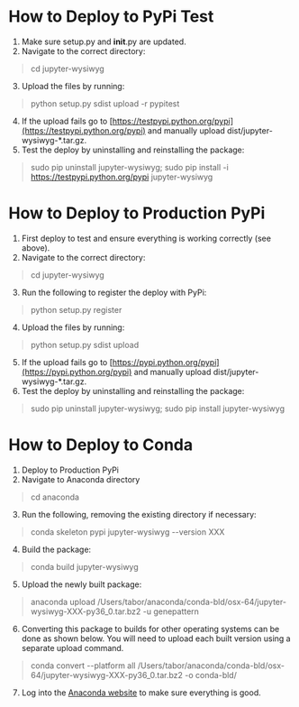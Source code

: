 # How to Deploy to PyPi Test

1. Make sure setup.py and __init__.py are updated.
2. Navigate to the correct directory:
> cd jupyter-wysiwyg
3. Upload the files by running:
> python setup.py sdist upload -r pypitest
4. If the upload fails go to [https://testpypi.python.org/pypi](https://testpypi.python.org/pypi) and manually upload dist/jupyter-wysiwyg-*.tar.gz.
5. Test the deploy by uninstalling and reinstalling the package:
> sudo pip uninstall jupyter-wysiwyg;
> sudo pip install -i https://testpypi.python.org/pypi jupyter-wysiwyg

# How to Deploy to Production PyPi

1. First deploy to test and ensure everything is working correctly (see above).
2. Navigate to the correct directory:
> cd jupyter-wysiwyg
3. Run the following to register the deploy with PyPi:
> python setup.py register
4. Upload the files by running:
> python setup.py sdist upload
5. If the upload fails go to [https://pypi.python.org/pypi](https://pypi.python.org/pypi) and manually upload dist/jupyter-wysiwyg-*.tar.gz.
6. Test the deploy by uninstalling and reinstalling the package: 
> sudo pip uninstall jupyter-wysiwyg;
> sudo pip install jupyter-wysiwyg

# How to Deploy to Conda

1. Deploy to Production PyPi
2. Navigate to Anaconda directory
> cd anaconda
3. Run the following, removing the existing directory if necessary:
> conda skeleton pypi jupyter-wysiwyg --version XXX
4. Build the package:
> conda build jupyter-wysiwyg
5. Upload the newly built package:
> anaconda upload /Users/tabor/anaconda/conda-bld/osx-64/jupyter-wysiwyg-XXX-py36_0.tar.bz2 -u genepattern
6. Converting this package to builds for other operating systems can be done as shown below. You will need to upload each 
built version using a separate upload command.
> conda convert --platform all /Users/tabor/anaconda/conda-bld/osx-64/jupyter-wysiwyg-XXX-py36_0.tar.bz2 -o conda-bld/
7. Log into the [Anaconda website](https://anaconda.org/) to make sure everything is good.